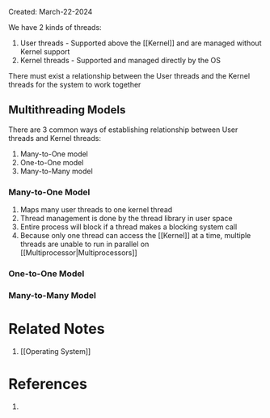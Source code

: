 Created: March-22-2024

We have 2 kinds of threads:

1. User threads - Supported above the [[Kernel]] and are managed without Kernel support
2. Kernel threads - Supported and managed directly by the OS

There must exist a relationship between the User threads and the Kernel threads for the system to work together
## Multithreading Models

There are 3 common ways of establishing relationship between User threads and Kernel threads:

1. Many-to-One model
2. One-to-One model
3. Many-to-Many model
### Many-to-One Model

1. Maps many user threads to one kernel thread
2. Thread management is done by the thread library in user space
3. Entire process will block if a thread makes a blocking system call
4. Because only one thread can access the [[Kernel]] at a time, multiple threads are unable to run in parallel on [[Multiprocessor|Multiprocessors]]
### One-to-One Model


### Many-to-Many Model
# Related Notes

1. [[Operating System]]
# References

1. 